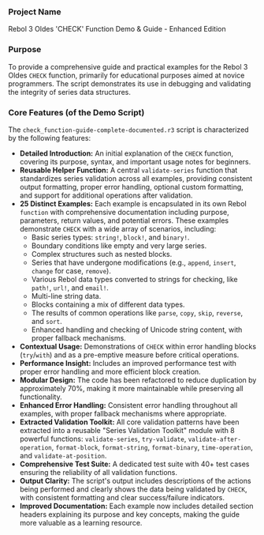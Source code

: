 ### Project Name
Rebol 3 Oldes 'CHECK' Function Demo & Guide - Enhanced Edition

### Purpose
To provide a comprehensive guide and practical examples for the Rebol 3 Oldes `CHECK` function, primarily for educational purposes aimed at novice programmers. The script demonstrates its use in debugging and validating the integrity of series data structures.

### Core Features (of the Demo Script)
The `check_function-guide-complete-documented.r3` script is characterized by the following features:

*   **Detailed Introduction:** An initial explanation of the `CHECK` function, covering its purpose, syntax, and important usage notes for beginners.
*   **Reusable Helper Function:** A central `validate-series` function that standardizes series validation across all examples, providing consistent output formatting, proper error handling, optional custom formatting, and support for additional operations after validation.
*   **25 Distinct Examples:** Each example is encapsulated in its own Rebol `function` with comprehensive documentation including purpose, parameters, return values, and potential errors. These examples demonstrate `CHECK` with a wide array of scenarios, including:
    *   Basic series types: `string!`, `block!`, and `binary!`.
    *   Boundary conditions like empty and very large series.
    *   Complex structures such as nested blocks.
    *   Series that have undergone modifications (e.g., `append`, `insert`, `change` for case, `remove`).
    *   Various Rebol data types converted to strings for checking, like `path!`, `url!`, and `email!`.
    *   Multi-line string data.
    *   Blocks containing a mix of different data types.
    *   The results of common operations like `parse`, `copy`, `skip`, `reverse`, and `sort`.
    *   Enhanced handling and checking of Unicode string content, with proper fallback mechanisms.
*   **Contextual Usage:** Demonstrations of `CHECK` within error handling blocks (`try`/`with`) and as a pre-emptive measure before critical operations.
*   **Performance Insight:** Includes an improved performance test with proper error handling and more efficient block creation.
*   **Modular Design:** The code has been refactored to reduce duplication by approximately 70%, making it more maintainable while preserving all functionality.
*   **Enhanced Error Handling:** Consistent error handling throughout all examples, with proper fallback mechanisms where appropriate.
*   **Extracted Validation Toolkit:** All core validation patterns have been extracted into a reusable "Series Validation Toolkit" module with 8 powerful functions: `validate-series`, `try-validate`, `validate-after-operation`, `format-block`, `format-string`, `format-binary`, `time-operation`, and `validate-at-position`.
*   **Comprehensive Test Suite:** A dedicated test suite with 40+ test cases ensuring the reliability of all validation functions.
*   **Output Clarity:** The script's output includes descriptions of the actions being performed and clearly shows the data being validated by `CHECK`, with consistent formatting and clear success/failure indicators.
*   **Improved Documentation:** Each example now includes detailed section headers explaining its purpose and key concepts, making the guide more valuable as a learning resource.
